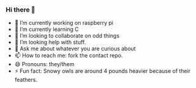 ### Hi there 👋

<!--
**TheFBB04Eye/TheFBB04Eye** is a ✨ _special_ ✨ repository because its `README.md` (this file) appears on your GitHub profile.

Here are some ideas to get you started:
-->

- 🔭 I’m currently working on raspberry pi
- 🌱 I’m currently learning C
- 👯 I’m looking to collaborate on odd things
- 🤔 I’m looking help with stuff.
- 💬 Ask me about whatever you are curious about
- 📫 How to reach me: fork the contact repo.
- 😄 Pronouns: they/them
- ⚡ Fun fact: Snowy owls are around 4 pounds heavier because of their feathers.

